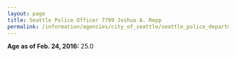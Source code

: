 ```yaml
---
layout: page
title: Seattle Police Officer 7799 Joshua A. Repp
permalink: /information/agencies/city_of_seattle/seattle_police_department/copbook/7799/
---
```


**Age as of Feb. 24, 2016:** 25.0
